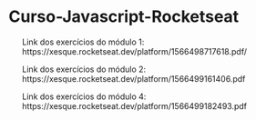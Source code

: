 # Curso-Javascript-Rocketseat

<ul>Link dos exercícios do módulo 1: https://xesque.rocketseat.dev/platform/1566498717618.pdf/</ul>
  <ul>Link dos exercícios do módulo 2: https://xesque.rocketseat.dev/platform/1566499161406.pdf</ul>
<ul>Link dos exercícios do módulo 4: https://xesque.rocketseat.dev/platform/1566499182493.pdf</ul>

